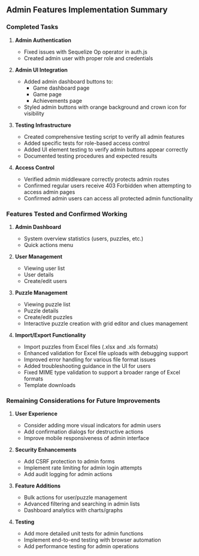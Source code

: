 ## Admin Features Implementation Summary

### Completed Tasks
1. **Admin Authentication**
   - Fixed issues with Sequelize Op operator in auth.js
   - Created admin user with proper role and credentials

2. **Admin UI Integration**
   - Added admin dashboard buttons to:
     - Game dashboard page
     - Game page
     - Achievements page
   - Styled admin buttons with orange background and crown icon for visibility

3. **Testing Infrastructure**
   - Created comprehensive testing script to verify all admin features
   - Added specific tests for role-based access control
   - Added UI element testing to verify admin buttons appear correctly
   - Documented testing procedures and expected results

4. **Access Control**
   - Verified admin middleware correctly protects admin routes
   - Confirmed regular users receive 403 Forbidden when attempting to access admin pages
   - Confirmed admin users can access all protected admin functionality

### Features Tested and Confirmed Working
1. **Admin Dashboard**
   - System overview statistics (users, puzzles, etc.)
   - Quick actions menu

2. **User Management**
   - Viewing user list
   - User details
   - Create/edit users

3. **Puzzle Management**
   - Viewing puzzle list
   - Puzzle details
   - Create/edit puzzles
   - Interactive puzzle creation with grid editor and clues management

4. **Import/Export Functionality**
   - Import puzzles from Excel files (.xlsx and .xls formats)
   - Enhanced validation for Excel file uploads with debugging support
   - Improved error handling for various file format issues
   - Added troubleshooting guidance in the UI for users
   - Fixed MIME type validation to support a broader range of Excel formats
   - Template downloads

### Remaining Considerations for Future Improvements
1. **User Experience**
   - Consider adding more visual indicators for admin users
   - Add confirmation dialogs for destructive actions
   - Improve mobile responsiveness of admin interface

2. **Security Enhancements**
   - Add CSRF protection to admin forms
   - Implement rate limiting for admin login attempts
   - Add audit logging for admin actions

3. **Feature Additions**
   - Bulk actions for user/puzzle management
   - Advanced filtering and searching in admin lists
   - Dashboard analytics with charts/graphs

4. **Testing**
   - Add more detailed unit tests for admin functions
   - Implement end-to-end testing with browser automation
   - Add performance testing for admin operations
